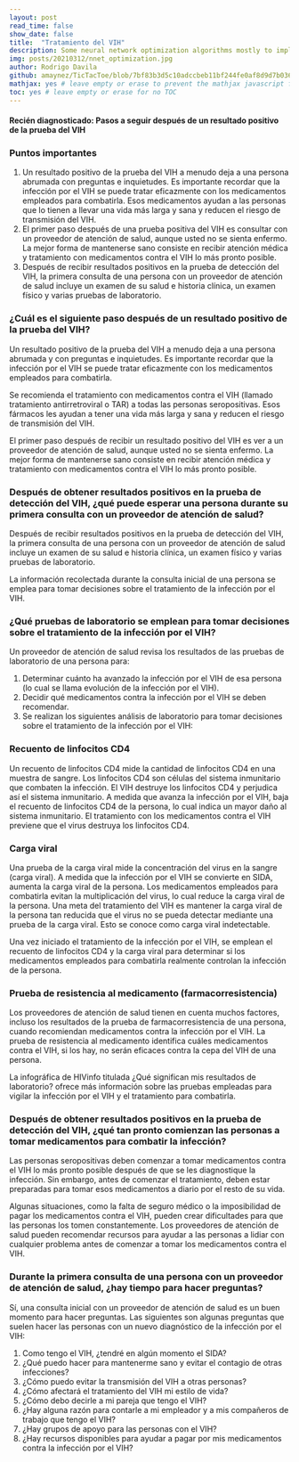 ```yaml
---
layout: post
read_time: false
show_date: false
title:  "Tratamiento del VIH"
description: Some neural network optimization algorithms mostly to implement momentum when doing back propagation.
img: posts/20210312/nnet_optimization.jpg
author: Rodrigo Davila
github: amaynez/TicTacToe/blob/7bf83b3d5c10adccbeb11bf244fe0af8d9d7b036/entities/Neural_Network.py#L199
mathjax: yes # leave empty or erase to prevent the mathjax javascript from loading
toc: yes # leave empty or erase for no TOC
---
```

#### Recién diagnosticado: Pasos a seguir después de un resultado positivo de la prueba del VIH

### Puntos importantes

<ol>
<li>Un resultado positivo de la prueba del VIH a menudo deja a una persona abrumada con preguntas e inquietudes. Es importante recordar que la infección por el VIH se puede tratar eficazmente con los medicamentos empleados para combatirla. Esos medicamentos ayudan a las personas que lo tienen a llevar una vida más larga y sana y reducen el riesgo de transmisión del VIH.</li>
  
<li>El primer paso después de una prueba positiva del VIH es consultar con un proveedor de atención de salud, aunque usted no se sienta enfermo. La mejor forma de mantenerse sano consiste en recibir atención médica y tratamiento con medicamentos contra el VIH lo más pronto posible.</li>
  
<li>Después de recibir resultados positivos en la prueba de detección del VIH, la primera consulta de una persona con un proveedor de atención de salud incluye un examen de su salud e historia clínica, un examen físico y varias pruebas de laboratorio.</li>
</ol>

### ¿Cuál es el siguiente paso después de un resultado positivo de la prueba del VIH?

Un resultado positivo de la prueba del VIH a menudo deja a una persona abrumada y con preguntas e inquietudes. Es importante recordar que la infección por el VIH se puede tratar eficazmente con los medicamentos empleados para combatirla.

Se recomienda el tratamiento con medicamentos contra el VIH (llamado tratamiento antirretroviral o TAR) a todas las personas seropositivas. Esos fármacos les ayudan a tener una vida más larga y sana y reducen el riesgo de transmisión del VIH.

El primer paso después de recibir un resultado positivo del VIH es ver a un proveedor de atención de salud, aunque usted no se sienta enfermo. La mejor forma de mantenerse sano consiste en recibir atención médica y tratamiento con medicamentos contra el VIH lo más pronto posible.

### Después de obtener resultados positivos en la prueba de detección del VIH, ¿qué puede esperar una persona durante su primera consulta con un proveedor de atención de salud?

Después de recibir resultados positivos en la prueba de detección del VIH, la primera consulta de una persona con un proveedor de atención de salud incluye un examen de su salud e historia clínica, un examen físico y varias pruebas de laboratorio.

La información recolectada durante la consulta inicial de una persona se emplea para tomar decisiones sobre el tratamiento de la infección por el VIH.

### ¿Qué pruebas de laboratorio se emplean para tomar decisiones sobre el tratamiento de la infección por el VIH?

Un proveedor de atención de salud revisa los resultados de las pruebas de laboratorio de una persona para:

<ol>
<li>Determinar cuánto ha avanzado la infección por el VIH de esa persona (lo cual se llama evolución de la infección por el VIH).</li>
<li>Decidir qué medicamentos contra la infección por el VIH se deben recomendar.</li>
<li>Se realizan los siguientes análisis de laboratorio para tomar decisiones sobre el tratamiento de la infección por el VIH:</li>
</ol>
  
### Recuento de linfocitos CD4

Un recuento de linfocitos CD4 mide la cantidad de linfocitos CD4 en una muestra de sangre. Los linfocitos CD4 son células del sistema inmunitario que combaten la infección. El VIH destruye los linfocitos CD4 y perjudica así el sistema inmunitario. A medida que avanza la infección por el VIH, baja el recuento de linfocitos CD4 de la persona, lo cual indica un mayor daño al sistema inmunitario. El tratamiento con los medicamentos contra el VIH previene que el virus destruya los linfocitos CD4.

### Carga viral

Una prueba de la carga viral mide la concentración del virus en la sangre (carga viral). A medida que la infección por el VIH se convierte en SIDA, aumenta la carga viral de la persona. Los medicamentos empleados para combatirla evitan la multiplicación del virus, lo cual reduce la carga viral de la persona. Una meta del tratamiento del VIH es mantener la carga viral de la persona tan reducida que el virus no se pueda detectar mediante una prueba de la carga viral. Esto se conoce como carga viral indetectable.

Una vez iniciado el tratamiento de la infección por el VIH, se emplean el recuento de linfocitos CD4 y la carga viral para determinar si los medicamentos empleados para combatirla realmente controlan la infección de la persona.

### Prueba de resistencia al medicamento (farmacorresistencia)

Los proveedores de atención de salud tienen en cuenta muchos factores, incluso los resultados de la prueba de farmacorresistencia de una persona, cuando recomiendan medicamentos contra la infección por el VIH. La prueba de resistencia al medicamento identifica cuáles medicamentos contra el VIH, si los hay, no serán eficaces contra la cepa del VIH de una persona.

La infográfica de HIVinfo titulada ¿Qué significan mis resultados de laboratorio? ofrece más información sobre las pruebas empleadas para vigilar la infección por el VIH y el tratamiento para combatirla.

### Después de obtener resultados positivos en la prueba de detección del VIH, ¿qué tan pronto comienzan las personas a tomar medicamentos para combatir la infección?

Las personas seropositivas deben comenzar a tomar medicamentos contra el VIH lo más pronto posible después de que se les diagnostique la infección. Sin embargo, antes de comenzar el tratamiento, deben estar preparadas para tomar esos medicamentos a diario por el resto de su vida.

Algunas situaciones, como la falta de seguro médico o la imposibilidad de pagar los medicamentos contra el VIH, pueden crear dificultades para que las personas los tomen constantemente. Los proveedores de atención de salud pueden recomendar recursos para ayudar a las personas a lidiar con cualquier problema antes de comenzar a tomar los medicamentos contra el VIH.

### Durante la primera consulta de una persona con un proveedor de atención de salud, ¿hay tiempo para hacer preguntas?

Sí, una consulta inicial con un proveedor de atención de salud es un buen momento para hacer preguntas. Las siguientes son algunas preguntas que suelen hacer las personas con un nuevo diagnóstico de la infección por el VIH:

<ol>
<li>Como tengo el VIH, ¿tendré en algún momento el SIDA?</li>
<li>¿Qué puedo hacer para mantenerme sano y evitar el contagio de otras infecciones?</li>
<li>¿Cómo puedo evitar la transmisión del VIH a otras personas?</li>
<li>¿Cómo afectará el tratamiento del VIH mi estilo de vida?</li>
<li>¿Cómo debo decirle a mi pareja que tengo el VIH?</li>
<li>¿Hay alguna razón para contarle a mi empleador y a mis compañeros de trabajo que tengo el VIH?</li>
<li>¿Hay grupos de apoyo para las personas con el VIH?</li>
<li>¿Hay recursos disponibles para ayudar a pagar por mis medicamentos contra la infección por el VIH?</li>
</ol>
